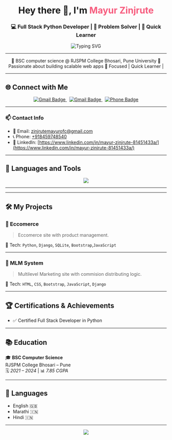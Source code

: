 <!-- README.md -->

<h1 align="center">Hey there 👋, I'm <span style="color:#F75C7E">Mayur Zinjrute</span></h1>
<h3 align="center">💻 Full Stack Python Developer | 🧠 Problem Solver | 🎯 Quick Learner</h3>

<p align="center">
  <img src="https://readme-typing-svg.herokuapp.com?font=Fira+Code&duration=3000&pause=1000&color=F75C7E&center=true&vCenter=true&width=600&lines=Full+Stack+Developer+%7C+Python+%2B+Django;RESTful+APIs+%7C+SQL+%2F+SQLite+%2F+MySQL;Frontend+with+HTML+%2F+CSS+%2F+Bootstrap;Let's+Build+Impactful+Software+Together!+🚀" alt="Typing SVG" />
</p>

---

<p align="center">
  🔹 BSC computer science @ RJSPM College Bhosari, Pune University  
  🔹 Passionate about building scalable web apps  
  🔹 Focused | Quick Learner |
</p>



---

## 🌐 Connect with Me

<p align="center">
  <a href="zinjrutemayurofc@gmail.com" title="Email">
    <img src="https://img.shields.io/badge/Gmail-D14836?style=for-the-badge&logo=gmail&logoColor=white" alt="Gmail Badge" />
  </a>
  &nbsp;
  <a href="https://www.linkedin.com/in/mayur-zinjrute-81451433a/" title="LinkedIn Profile">
    <img src="https://img.shields.io/badge/Gmail-D14836?style=for-the-badge&logo=gmail&logoColor=white" alt="Gmail Badge" />
  </a>
  &nbsp;
  <a href="tel:+918421723224" title="Call Me">
    <img src="https://img.shields.io/badge/Call-Now-brightgreen?style=for-the-badge&logo=phone&logoColor=white" alt="Phone Badge" />
  </a>
</p>

---

### 📫 Contact Info

- 📧 Email: [zinjrutemayurofc@gmail.com](mailto:zinjrutemayurofc@gmail.com)  
- 📞 Phone: [+918459748540](tel:+918421723224)  
- 🔗 LinkedIn: [https://www.linkedin.com/in/mayur-zinjrute-81451433a/](https://www.linkedin.com/in/mayur-zinjrute-81451433a/)


---

## 🧰 Languages and Tools

<p align="center">
  <img src="https://skillicons.dev/icons?i=python,django,html,css,bootstrap,javascript,mysql,sqlite,git,github,postman" />
</p>

---


---

## 🛠️ My Projects

### 📌 Eccomerce 
> Eccomerce site with product management.

🔧 Tech: `Python`, `Django`, `SQLite`, `Bootstrap`,`JavaScript`

---

### 📌 MLM System
> Multilevel Marketing site with commision distributing logic.

🔧 Tech: `HTML`, `CSS`, `Bootstrap`, `JavaScript`, `Django`

---


## 🏆 Certifications & Achievements

- ✅ Certified Full Stack Developer in Python


---

## 📚 Education

🎓 **BSC Computer Science**  
RJSPM College Bhosari – Pune  
🗓️ *2021 – 2024* | 📊 *7.85 CGPA*

---

## 💬 Languages

- English 🇬🇧
- Marathi 🇮🇳
- Hindi 🇮🇳

---


<p align="center">
  <img src="https://capsule-render.vercel.app/api?type=waving&color=gradient&height=150&section=footer"/>
</p>
